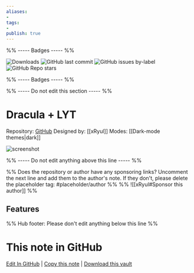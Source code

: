 ```yaml
---
aliases:
- 
tags: 
- 
publish: true
---
```


%% ----- Badges ----- %%

![Downloads](https://img.shields.io/badge/downloads-5443-573E7A?style=for-the-badge&logo=)
![GitHub last commit](https://img.shields.io/github/last-commit/xRyul/ObsidianMD_Dracula_x_LYT?color=573E7A&label=last%20update&logo=github&style=for-the-badge)
![GitHub issues by-label](https://img.shields.io/github/issues/xRyul/ObsidianMD_Dracula_x_LYT/help%20wanted?color=573E7A&logo=github&style=for-the-badge) 
![GitHub Repo stars](https://img.shields.io/github/stars/xRyul/ObsidianMD_Dracula_x_LYT?color=573E7A&logo=github&style=for-the-badge)

%% ----- Badges ----- %%

%% ----- Do not edit this section ----- %%

# Dracula + LYT

Repository: [GitHub](https://github.com/xRyul/ObsidianMD_Dracula_x_LYT)
Designed by: [[xRyul]]
Modes: [[Dark-mode themes|dark]]



![screenshot](https://github.com/xRyul/ObsidianMD_Dracula_x_LYT/raw/main/Overview.jpg)

%% ----- Do not edit anything above this line ----- %% 

%% Does the repository or author have any sponsoring links? Uncomment the next line and add them to the author's note. If they don't, please delete the placeholder tag: #placeholder/author %%
%% ![[xRyul#Sponsor this author]] %%


## Features



%% Hub footer: Please don't edit anything below this line %%

# This note in GitHub

<span class="git-footer">[Edit In GitHub](https://github.dev/obsidian-community/obsidian-hub/blob/main/02%20-%20Community%20Expansions/02.05%20All%20Community%20Expansions/Themes/Dracula%20%2B%20LYT.md "git-hub-edit-note") | [Copy this note](https://raw.githubusercontent.com/obsidian-community/obsidian-hub/main/02%20-%20Community%20Expansions/02.05%20All%20Community%20Expansions/Themes/Dracula%20%2B%20LYT.md "git-hub-copy-note") | [Download this vault](https://github.com/obsidian-community/obsidian-hub/archive/refs/heads/main.zip "git-hub-download-vault") </span>
